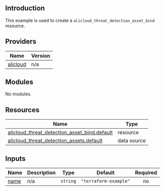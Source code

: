 ## Introduction

This example is used to create a `alicloud_threat_detection_asset_bind` resource.

<!-- BEGIN_TF_DOCS -->
## Providers

| Name | Version |
|------|---------|
| <a name="provider_alicloud"></a> [alicloud](#provider\_alicloud) | n/a |

## Modules

No modules.

## Resources

| Name | Type |
|------|------|
| [alicloud_threat_detection_asset_bind.default](https://registry.terraform.io/providers/aliyun/alicloud/latest/docs/resources/threat_detection_asset_bind) | resource |
| [alicloud_threat_detection_assets.default](https://registry.terraform.io/providers/aliyun/alicloud/latest/docs/data-sources/threat_detection_assets) | data source |

## Inputs

| Name | Description | Type | Default | Required |
|------|-------------|------|---------|:--------:|
| <a name="input_name"></a> [name](#input\_name) | n/a | `string` | `"terraform-example"` | no |
<!-- END_TF_DOCS -->
